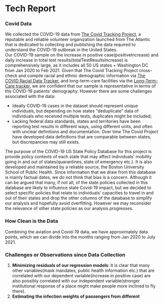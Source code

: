 # Tech Report

### Covid Data<br>
We collected the COVID-19 data from [The Covid Tracking Project](https://covidtracking.com/), a reputable and reliable volunteer organization launched from The Atlantic that is dedicated to collecting and publishing the data required to understand the COVID-19 outbreak in the United States. <br>
Our COVID-19 sample on the increase in positive case(positiveIncrease) and daily increase in total test results(totalTestResultsIncrease) is comprehensively large, as it includes all 50 US states + Washington DC from Jan 2020 to Feb 2021. Given that The Covid Tracking Project cross-check and compile racial and ethnic demographic information via [The COVID Racial Data Tracker](https://covidtracking.com/race), and long-term-care facilities via the [Long-Term-Care tracker](https://covidtracking.com/nursing-homes-long-term-care-facilities), we are confident that our sample is representative in terms of the COVID-19 patients' demography. However there are some challenges associated with the data: <br>
- Ideally COVID-19 cases in the dataset should represent unique individuals, but depending on how states "deduplicate" data of individuals who received multiple tests, duplicates might be included; 
- Lacking federal data standards, states and territories have been reporting test results in different ways, using different units, and often with unclear definitions and documentation. Over time The Covid Project have developed data definitions that are comparable between states, but discrepancies may still exists. 

The purpose of the COVID-19 US State Policy Database for this project is provide policy contexts of each state that may affect individuals' mobility going in and out of states(quarantines, state of emergency etc.). It is also developed and maintained by a reliable source, the Boston University School of Public Health. Since information that we draw from this database is mainly factual dates, we do not think that bias is a concern. Although it can be argued that many, if not all, of the state policies collected in this database are likely to influence state Covid-19 impact, but we decided to select specific policies that relate to individuals’ capacities to travel in and out of their states and drop the other columns of the database to simplify our analysis and hopefully avoid overfitting. However we may reconsider the relevance of other state policies as our analysis progresses. 




### How Clean is the Data<br>
Combining the aviation and Covid-19 data, we have approximately data points, which we can divide into the months ranging from Jan 2020 to July 2021. 


### Challenges or Observations since Data Collection<br>
1. **Minimizing residuals of our regression models**: It is clear that many other variables(mask mandates, public health information etc.) that are correlated with our dependent variable(increase in positive case) are also possibly correlated with our independent variable(stronger institutional response of a place might make people more inclined to fly there). 
2. **Estimating the infection weights of passengers from different** 
